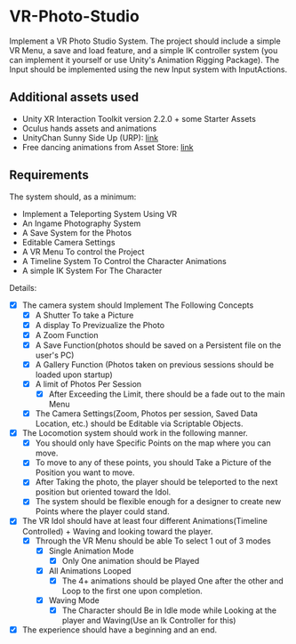 # VR-Photo-Studio
Implement a VR Photo Studio System. The project should include a simple VR Menu, a save and load feature, and a simple IK controller system (you can implement it yourself or use Unity's Animation Rigging Package). The Input should be implemented using the new Input system with InputActions.

## Additional assets used
- Unity XR Interaction Toolkit version 2.2.0 + some Starter Assets
- Oculus hands assets and animations
- UnityChan Sunny Side Up (URP): [link](https://unity-chan.com/download/releaseNote.php?id=ssu_urp)
- Free dancing animations from Asset Store: [link](https://assetstore.unity.com/packages/3d/animations/dance-animations-free-161313#content)

## Requirements
The system should, as a minimum:
- Implement a Teleporting System Using VR
- An Ingame Photography System
- A Save System for the Photos
- Editable Camera Settings
- A VR Menu To control the Project
- A Timeline System To Control the Character Animations
- A simple IK System For The Character

Details:
- [x] The camera system should Implement The Following Concepts
	- [x] A Shutter To take a Picture
	- [x] A display To Previzualize the Photo
	- [x] A Zoom Function
	- [x] A Save Function(photos should be saved on a Persistent file on the user's PC)
	- [x] A Gallery Function (Photos taken on previous sessions should be loaded upon startup)
	- [x] A limit of Photos Per Session
		- [x] After Exceeding the Limit, there should be a fade out to the main Menu
	- [x] The Camera Settings(Zoom, Photos per session, Saved Data Location, etc.) should be Editable via Scriptable Objects.
  
- [x] The Locomotion system should work in the following manner.
	- [x] You should only have Specific Points on the map where you can move.
	- [x] To move to any of these points, you should Take a Picture of the Position you want to move.
	- [x] After Taking the photo, the player should be teleported to the next position but oriented toward the Idol.
	- [x] The system should be flexible enough for a designer to create new Points where the player could stand.
  
- [x] The VR Idol should have at least four different Animations(Timeline Controlled) + Waving and looking toward the player.
	- [x] Through the VR Menu should be able To select 1 out of 3 modes
		- [x] Single Animation Mode
			- [x] Only One animation should be Played
		- [x] All Animations Looped
			- [x] The 4+ animations should be played One after the other and Loop to the first one upon completion.
		- [x] Waving Mode
			- [x] The Character should Be in Idle mode while Looking at the player and Waving(Use an Ik Controller for this)
      
- [x] The experience should have a beginning and an end.
